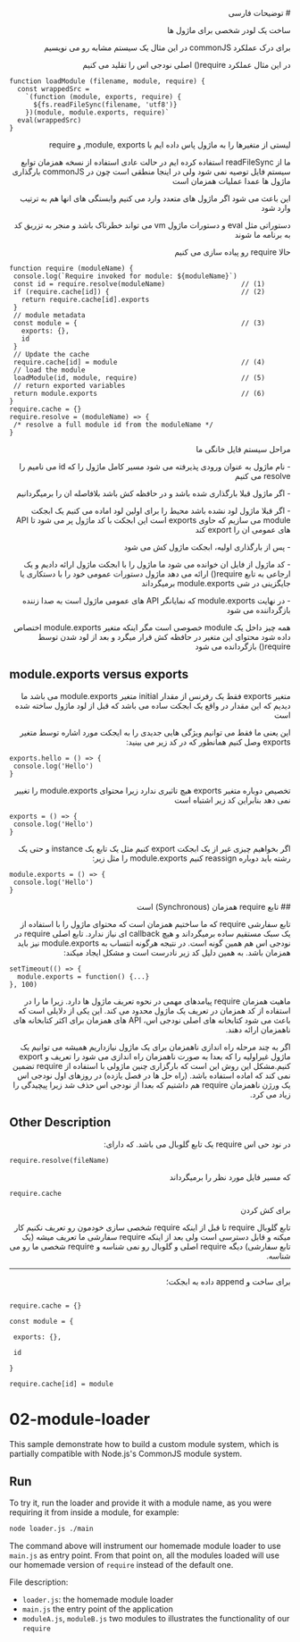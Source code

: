 <p dir='rtl' align='right'># توضیحات فارسی</p>

<p dir='rtl' align='right'>ساخت یک لودر شخصی برای ماژول ها</p>

<p dir='rtl' align='right'>
 برای درک عملکرد commonJS در این مثال یک سیستم مشابه رو می نویسیم
 </p>

 <p dir='rtl' align='right'>
 در این مثال عملکرد require() اصلی نودجی اس را تقلید می کنیم
</p>

```
function loadModule (filename, module, require) {
  const wrappedSrc =
    `(function (module, exports, require) {
      ${fs.readFileSync(filename, 'utf8')}
    })(module, module.exports, require)`
  eval(wrappedSrc)
}
```

<p dir="rtl" align="right">
 لیستی از متغیرها را به ماژول پاس داده ایم با module, exports, و require
</p>

<p dir="rtl" align="right">
  ما از readFileSync استفاده کرده ایم در حالت عادی استفاده از نسخه همزمان توابع سیستم فایل توصیه نمی شود ولی در اینجا منطقی است چون در commonJS بارگذاری ماژول ها عمدا عملیات همزمان است
 </p>
 <p dir="rtl" align="right">
 این باعث می شود اگر ماژول های متعدد وارد می کنیم وابستگی های انها  هم به ترتیب وارد شود
 </p>
 
  <p dir="rtl" align="right">
 دستوراتی مثل eval و دستورات ماژول vm می تواند خطرناک باشد و منجر به تزریق کد به برنامه ما شوند
 </p>
 
 <p dir="rtl" align="right">
 حالا require رو پیاده سازی می کنیم
 </p>
 
 ```
 function require (moduleName) {
  console.log(`Require invoked for module: ${moduleName}`)
  const id = require.resolve(moduleName)                   // (1)
  if (require.cache[id]) {                                 // (2)
    return require.cache[id].exports
  }
  // module metadata
  const module = {                                         // (3)
    exports: {},
    id
  }
  // Update the cache
  require.cache[id] = module                               // (4)
  // load the module
  loadModule(id, module, require)                          // (5)
  // return exported variables
  return module.exports                                    // (6)
}
require.cache = {}
require.resolve = (moduleName) => {
  /* resolve a full module id from the moduleName */
}
```

<p dir='rtl' align='right'>
 مراحل سیستم فایل خانگی ما
  </p>
 <p dir='rtl' align='right'>
 - نام ماژول به عنوان ورودی پذیرفته می شود مسیر کامل ماژول را که id می نامیم را resolve می کنیم
  </p>
  <p dir='rtl' align='right'>
 - اگر ماژول قبلا بارگذاری شده باشد و در حافظه کش باشد بلافاصله ان را برمیگردانیم
  </p>
   <p dir='rtl' align='right'>
 - اگر قبلا ماژول لود نشده باشد محیط را برای اولین لود اماده می کنیم یک ابجکت module می سازیم که حاوی exports است این ابجکت با کد ماژول پر می شود تا API های عمومی ان را export کند
  </p>
    <p dir='rtl' align='right'>
 - پس از بارگذاری اولیه، ابجکت ماژول کش می شود
  </p>
     <p dir='rtl' align='right'>
 - کد ماژول از فایل ان خوانده می شود ما ماژول را با ابجکت ماژول ارائه دادیم و یک ارجاعی به تابع require()  ارائه می دهد ماژول دستورات عمومی خود را با دستکاری یا جایگزینی در شی module.exports برمیگرداند
  </p>
      <p dir='rtl' align='right'>
 - در نهایت module.exports که نمایانگر API های عمومی ماژول است به صدا زننده بازگرداننده می شود
 </p>
 
 <p dir='rtl' align='right'>
 همه چیز داخل یک module خصوصی است مگر اینکه متغیر module.exports اختصاص داده شود محتوای این متغیر در حافظه کش قرار میگرد و بعد از لود شدن توسط require() بازگردانده می شود
 </p>
 
 ## module.exports versus exports
 
 <p dir='rtl' align='right'>
 متغیر exports فقط یک رفرنس از مقدار initial متغیر module.exports می باشد ما دیدیم که این مقدار در واقع یک ابجکت ساده می باشد که قبل از لود ماژول ساخته شده است
 </p>
 
 <p dir='rtl' align='right'>
 این یعنی ما فقط می توانیم ویژگی هایی جدیدی را به ایجکت مورد اشاره توسط متغیر exports وصل کنیم همانطور که در کد زیر می بینید:
 </p>
 
 ```
 exports.hello = () => {
  console.log('Hello')
}
 ```
 
 <p dir='rtl' align='right'>
 تخصیص دوباره متغیر exports هیچ تاثیری ندارد زیرا محتوای module.exports را تغییر نمی دهد بنابراین کد زیر اشتباه است
 </p>
 
 ```
 exports = () => {
  console.log('Hello')
}
 ```
 
 <p dir='rtl' align='right'>
 اگر بخواهیم چیزی غیر از یک ابجکت export کنیم مثل یک تابع یک instance و حتی یک رشته باید دوباره reassign کنیم  module.exports را مثل زیر:
 </p>
 
 ```
 module.exports = () => {
  console.log('Hello')
}
 ```
 
 <p dir="rtl" align="right">
## تابع require همزمان (Synchronous) است
</p>

<p dir="rtl" align="right">
تابع سفارشی require که ما ساختیم همزمان است که محتوای ماژول را با استفاده از یک سبک مستقیم ساده برمیگرداند و هیچ callback ای نیاز ندارد. تابع اصلی require در نودجی اس هم همین گونه است. در نتیجه هرگونه انتساب به module.exports نیز باید همزمان باشد. به همین دلیل کد زیر نادرست است و مشکل ایجاد میکند:
</p>

```
setTimeout(() => {
  module.exports = function() {...}
}, 100)
```

<p dir="rtl" align="right">
ماهیت همزمان require پیامدهای مهمی در نحوه تعریف ماژول ها دارد. زیرا ما را در استفاده از کد همزمان در تعریف یک ماژول محدود می کند. این یکی از دلایلی است که باعث می شود کتابخانه های اصلی نودجی اس، API های همزمان برای اکثر کتابخانه های ناهمزمان ارائه دهند. 
</p>

<p dir="rtl" align="right">
اگر به چند مرحله راه اندازی ناهمزمان برای یک ماژول نیازداریم همیشه می توانیم یک ماژول غیراولیه را که بعدا به صورت ناهمزمان راه اندازی می شود را تعریف و export کنیم.مشکل این روش این است که بارگزاری چنین ماژولی با استفاده از require تضمین نمی کند که اماده استفاده باشد. (راه حل ها در فصل یازده)
در روزهای اول نودجی اس یک ورژن ناهمزمان require هم داشتیم که بعدا از نودجی اس حذف شد زیرا پیچیدگی را زیاد می کرد.
</p>
 
## Other Description 
<p dir='rtl' align='right'>در نود حی اس require یک تابع گلوبال می باشد. که دارای:</p>

```
require.resolve(fileName)
```

<p dir='rtl' align='right'>که مسیر فایل مورد نظر را برمیگرداند</p>


```nodejs
require.cache
```

<p dir='rtl' align='right'>برای کش کردن</p>

<p dir='rtl' align='right'>
تابع گلوبال require تا قبل از اینکه require شخصی سازی خودمون رو تعریف نکنیم کار میکنه و قابل دسترسی است ولی بعد از اینکه require سفارشی ما تعریف میشه (یک تابع سفارشی)‌ دیگه require اصلی و گلوبال رو نمی شناسه و require شخصی ما رو می شناسه.
 </p>

************************************
<p dir='rtl' align='right'>
برای ساخت و append داده به ابجکت؛
</p>

```nodejs

require.cache = {}

const module = {

 exports: {},
 
 id
 
}

require.cache[id] = module

```


# 02-module-loader

This sample demonstrate how to build a custom module system, which is 
partially compatible with Node.js's CommonJS module system.

## Run

To try it, run the loader and provide it with a module name, as you were requiring
it from inside a module, for example:

```bash
node loader.js ./main
```

The command above will instrument our homemade module loader
to use `main.js` as entry point. From that point on, all the modules
loaded will use our homemade version of `require` instead of the
default one.

File description: 
- `loader.js`:  the homemade module loader
- `main.js` the entry point of the application
- `moduleA.js`, `moduleB.js` two modules to illustrates the functionality of our `require`
